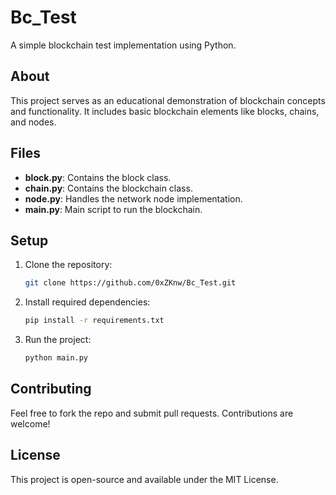 # Bc_Test

A simple blockchain test implementation using Python.

## About

This project serves as an educational demonstration of blockchain concepts and functionality. It includes basic blockchain elements like blocks, chains, and nodes.

## Files

- **block.py**: Contains the block class.
- **chain.py**: Contains the blockchain class.
- **node.py**: Handles the network node implementation.
- **main.py**: Main script to run the blockchain.

## Setup

1. Clone the repository:

    ```bash
    git clone https://github.com/0xZKnw/Bc_Test.git
    ```

2. Install required dependencies:

    ```bash
    pip install -r requirements.txt
    ```

3. Run the project:

    ```bash
    python main.py
    ```

## Contributing

Feel free to fork the repo and submit pull requests. Contributions are welcome!

## License

This project is open-source and available under the MIT License.
